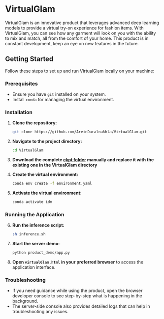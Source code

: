# VirtualGlam

VirtualGlam is an innovative product that leverages advanced deep learning models to provide a virtual try-on experience for fashion items. With VirtualGlam, you can see how any garment will look on you with the ability to mix and match, all from the comfort of your home. This product is in constant development, keep an eye on new features in the future. 

## Getting Started

Follow these steps to set up and run VirtualGlam locally on your machine:

### Prerequisites

- Ensure you have `git` installed on your system.
- Install `conda` for managing the virtual environment.

### Installation

1. **Clone the repository:**
    ```sh
    git clone https://github.com/AreinDaralnakhla/VirtualGlam.git
    ```

2. **Navigate to the project directory:**
    ```sh
    cd VirtualGlam
    ```
3. **Download the complete [ckpt folder](https://drive.google.com/drive/folders/1GSpHnqK07lc6Sdta5IRn4xsmeOvQ1oIQ?q=sharedwith:public%20parent:1GSpHnqK07lc6Sdta5IRn4xsmeOvQ1oIQ) manually and replace it with the existing one in the VirtualGlam directory**

4. **Create the virtual environment:**
    ```sh
    conda env create -f environment.yaml
    ```

5. **Activate the virtual environment:**
    ```sh
    conda activate idm
    ```

### Running the Application

6. **Run the inference script:**
    ```sh
    sh inference.sh
    ```

7. **Start the server demo:**
    ```sh
    python product_demo/app.py
    ```

8. **Open `virtualGlam.html` in your preferred browser** to access the application interface.

### Troubleshooting

- If you need guidance while using the product, open the browser developer console to see step-by-step what is happening in the background.
- The server-side console also provides detailed logs that can help in troubleshooting any issues.
